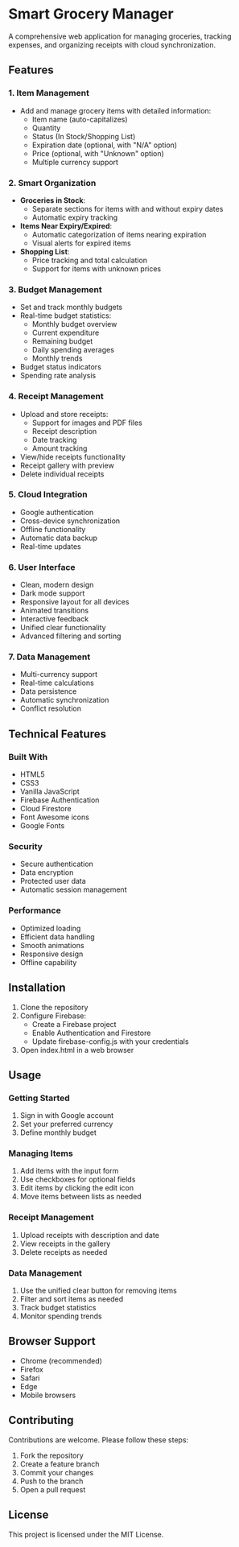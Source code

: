 # Smart Grocery Manager

A comprehensive web application for managing groceries, tracking expenses, and organizing receipts with cloud synchronization.

## Features

### 1. Item Management
- Add and manage grocery items with detailed information:
  - Item name (auto-capitalizes)
  - Quantity
  - Status (In Stock/Shopping List)
  - Expiration date (optional, with "N/A" option)
  - Price (optional, with "Unknown" option)
  - Multiple currency support

### 2. Smart Organization
- **Groceries in Stock**:
  - Separate sections for items with and without expiry dates
  - Automatic expiry tracking
- **Items Near Expiry/Expired**:
  - Automatic categorization of items nearing expiration
  - Visual alerts for expired items
- **Shopping List**:
  - Price tracking and total calculation
  - Support for items with unknown prices

### 3. Budget Management
- Set and track monthly budgets
- Real-time budget statistics:
  - Monthly budget overview
  - Current expenditure
  - Remaining budget
  - Daily spending averages
  - Monthly trends
- Budget status indicators
- Spending rate analysis

### 4. Receipt Management
- Upload and store receipts:
  - Support for images and PDF files
  - Receipt description
  - Date tracking
  - Amount tracking
- View/hide receipts functionality
- Receipt gallery with preview
- Delete individual receipts

### 5. Cloud Integration
- Google authentication
- Cross-device synchronization
- Offline functionality
- Automatic data backup
- Real-time updates

### 6. User Interface
- Clean, modern design
- Dark mode support
- Responsive layout for all devices
- Animated transitions
- Interactive feedback
- Unified clear functionality
- Advanced filtering and sorting

### 7. Data Management
- Multi-currency support
- Real-time calculations
- Data persistence
- Automatic synchronization
- Conflict resolution

## Technical Features

### Built With
- HTML5
- CSS3
- Vanilla JavaScript
- Firebase Authentication
- Cloud Firestore
- Font Awesome icons
- Google Fonts

### Security
- Secure authentication
- Data encryption
- Protected user data
- Automatic session management

### Performance
- Optimized loading
- Efficient data handling
- Smooth animations
- Responsive design
- Offline capability

## Installation

1. Clone the repository
2. Configure Firebase:
   - Create a Firebase project
   - Enable Authentication and Firestore
   - Update firebase-config.js with your credentials
3. Open index.html in a web browser

## Usage

### Getting Started
1. Sign in with Google account
2. Set your preferred currency
3. Define monthly budget

### Managing Items
1. Add items with the input form
2. Use checkboxes for optional fields
3. Edit items by clicking the edit icon
4. Move items between lists as needed

### Receipt Management
1. Upload receipts with description and date
2. View receipts in the gallery
3. Delete receipts as needed

### Data Management
1. Use the unified clear button for removing items
2. Filter and sort items as needed
3. Track budget statistics
4. Monitor spending trends

## Browser Support
- Chrome (recommended)
- Firefox
- Safari
- Edge
- Mobile browsers

## Contributing
Contributions are welcome. Please follow these steps:
1. Fork the repository
2. Create a feature branch
3. Commit your changes
4. Push to the branch
5. Open a pull request

## License
This project is licensed under the MIT License.

